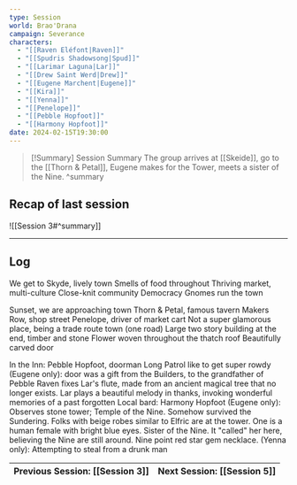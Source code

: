 ```yaml
---
type: Session
world: Brao'Drana
campaign: Severance
characters:
  - "[[Raven Eléfont|Raven]]"
  - "[[Spudris Shadowsong|Spud]]"
  - "[[Larimar Laguna|Lar]]"
  - "[[Drew Saint Werd|Drew]]"
  - "[[Eugene Marchent|Eugene]]"
  - "[[Kira]]"
  - "[[Yenna]]"
  - "[[Penelope]]"
  - "[[Pebble Hopfoot]]"
  - "[[Harmony Hopfoot]]"
date: 2024-02-15T19:30:00
---
```


> [!Summary] Session Summary
The group arrives at [[Skeide]], go to the [[Thorn & Petal]], Eugene makes for the Tower, meets a sister of the Nine.
^summary

## Recap of last session
![[Session 3#^summary]]

---

## Log
We get to Skyde, lively town
Smells of food throughout
Thriving market, multi-culture
Close-knit community
Democracy
Gnomes run the town

Sunset, we are approaching town
Thorn & Petal, famous tavern
Makers Row, shop street
Penelope, driver of market cart
Not a super glamorous place, being a trade route town (one road)
Large two story building at the end, timber and stone
Flower woven throughout the thatch roof
Beautifully carved door

In the Inn:
Pebble Hopfoot, doorman
Long Patrol like to get super rowdy
(Eugene only): door was a gift from the Builders, to the grandfather of Pebble
Raven fixes Lar's flute, made from an ancient magical tree that no longer exists.
Lar plays a beautiful melody in thanks, invoking wonderful memories of a past forgotten
Local bard: Harmony Hopfoot
(Eugene only): Observes stone tower; Temple of the Nine. Somehow survived the Sundering. Folks with beige robes similar to Elfric are at the tower. One is a human female with bright blue eyes. Sister of the Nine. It "called" her here, believing the Nine are still around. Nine point red star gem necklace.
(Yenna only): Attempting to steal from a drunk man

| Previous Session: [[Session 3]] | Next Session: [[Session 5]] |
| ------------------------------- | --------------------------- |
